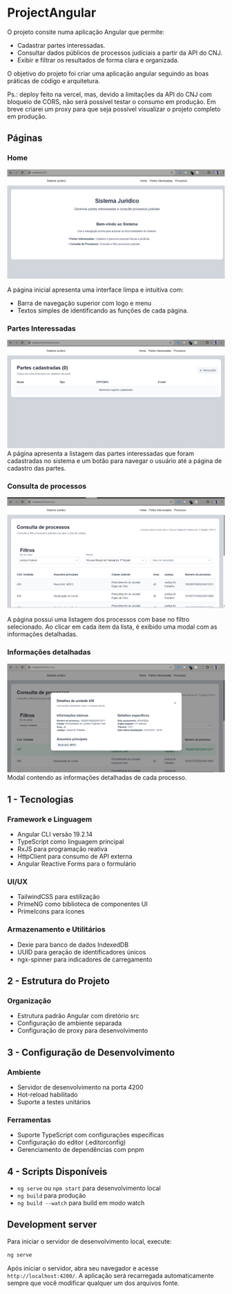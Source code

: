 # ProjectAngular

O projeto consite numa aplicação Angular que permite: 
-   Cadastrar partes interessadas.
-   Consultar dados públicos de processos judiciais a partir da API do CNJ.
-   Exibir e filtrar os resultados de forma clara e organizada.

O objetivo do projeto foi criar uma aplicação angular seguindo as boas práticas de código e arquitetura.

Ps.: deploy feito na vercel, mas, devido a limitações da API do CNJ com bloqueio de CORS, não será possível testar o consumo em produção. Em breve criarei um proxy para que seja possível visualizar o projeto completo em produção.

## Páginas
### Home
![Home Page](docs/homepage.png)

A página inicial apresenta uma interface limpa e intuitiva com:
- Barra de navegação superior com logo e menu
- Textos simples de identificando as funções de cada página.

### Partes Interessadas

![Partes Interessadas](docs/stakeholders.png)
A página apresenta a listagem das partes interessadas que foram cadastradas no sistema e um botão para navegar o usuário até a página de cadastro das partes.

### Consulta de processos

![Consulta de Processos](docs/process.png)

A página possui uma listagem dos processos com base no filtro selecionado. Ao clicar em cada item da lista, é exibido uma modal com as informações detalhadas.

### Informações detalhadas
![Informações detalhadas](docs/process-details.png)
Modal contendo as informações detalhadas de cada processo.

## 1 - Tecnologias

### Framework e Linguagem
- Angular CLI versão 19.2.14
- TypeScript como linguagem principal
- RxJS para programação reativa
- HttpClient para consumo de API externa
- Angular Reactive Forms para o formulário

### UI/UX
- TailwindCSS para estilização
- PrimeNG como biblioteca de componentes UI
- PrimeIcons para ícones

### Armazenamento e Utilitários
- Dexie para banco de dados IndexedDB
- UUID para geração de identificadores únicos
- ngx-spinner para indicadores de carregamento

## 2 - Estrutura do Projeto

### Organização
- Estrutura padrão Angular com diretório src
- Configuração de ambiente separada
- Configuração de proxy para desenvolvimento

## 3 - Configuração de Desenvolvimento

### Ambiente
- Servidor de desenvolvimento na porta 4200
- Hot-reload habilitado
- Suporte a testes unitários

### Ferramentas
- Suporte TypeScript com configurações específicas
- Configuração do editor (.editorconfig)
- Gerenciamento de dependências com pnpm

## 4 - Scripts Disponíveis
- `ng serve` ou `npm start` para desenvolvimento local
- `ng build` para produção
- `ng build --watch` para build em modo watch

## Development server

Para iniciar o servidor de desenvolvimento local, execute:

```bash
ng serve
```

Após iniciar o servidor, abra seu navegador e acesse `http://localhost:4200/`. A aplicação será recarregada automaticamente sempre que você modificar qualquer um dos arquivos fonte.
